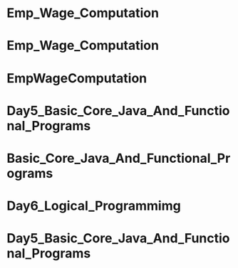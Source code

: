 # Emp_Wage_Computation
# Emp_Wage_Computation
# EmpWageComputation
# Day5_Basic_Core_Java_And_Functional_Programs
# Basic_Core_Java_And_Functional_Programs
# Day6_Logical_Programmimg
# Day5_Basic_Core_Java_And_Functional_Programs
